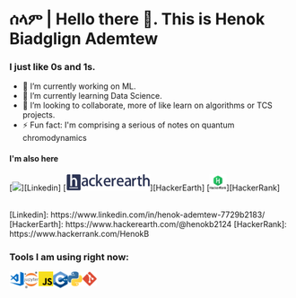 # ሰላም | Hello there 👋. This is Henok Biadglign Ademtew

### I just like 0s and 1s.

- 🔭 I’m currently working on ML.
- 🌱 I’m currently learning Data Science.
- 👯 I’m looking to collaborate, more of like learn on algorithms or TCS projects.
- ⚡ Fun fact: I'm comprising a serious of notes on quantum chromodynamics

#### I'm also here
<p align="center">

  [<img height="30" src="https://img.shields.io/badge/linkedin-blue.svg?&style=for-the-badge&logo=linkedin&logoColor=white" />][Linkedin]
  [<img height="30" src = "https://github.com/HenokB/HenokB/blob/main/he.png">][HackerEarth]
  [<img height="30" src = "https://github.com/HenokB/HenokB/blob/main/hr.png">][HackerRank]
  

<br />
[Linkedin]: https://www.linkedin.com/in/henok-ademtew-7729b2183/
[HackerEarth]: https://www.hackerearth.com/@henokb2124
[HackerRank]: https://www.hackerrank.com/HenokB

### Tools I am using right now:


<img align="left" alt="Visual Studio Code" width="26px" src="https://raw.githubusercontent.com/HenokB/HenokB/main/vscode.png" />
<img align="left" alt="Jupyter Notebook" width="26px" src="https://raw.githubusercontent.com/HenokB/HenokB/main/jupyter.png" />
<img align="left" alt="js" width="26px" src="https://raw.githubusercontent.com/HenokB/HenokB/main/js.png" />
<img align="left" alt="C++" width="26px" src="https://raw.githubusercontent.com/HenokB/HenokB/main/cpp.png" />
<img align="left" alt="python" width="26px" src="https://raw.githubusercontent.com/HenokB/HenokB/main/python.png" />
<img align="left" alt="git" width="26px" src="https://raw.githubusercontent.com/HenokB/HenokB/main/git.png" />

<br/>


